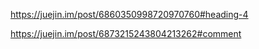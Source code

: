 https://juejin.im/post/6860350998720970760#heading-4

https://juejin.im/post/6873215243804213262#comment